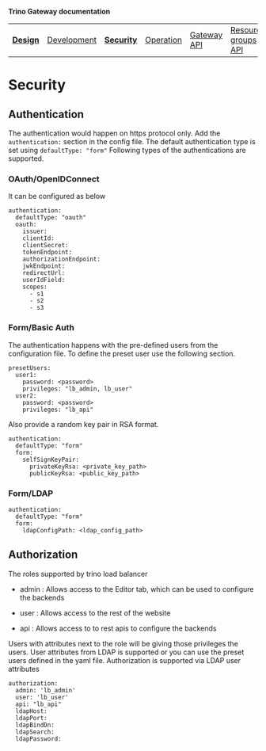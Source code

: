 **Trino Gateway documentation**

<table>
  <tr>
    <td><b><a href="design.md">Design</a></b></td>
    <td><a href="development.md">Development</a></td>
    <td><b><a href="security.md">Security</a></b></td>
    <td><a href="operation.md">Operation</a></td>
    <td><a href="gateway-api.md">Gateway API</a></td>
    <td><a href="resource-groups-api.md">Resource groups API</a></td>
    <td><a href="routing-rules.md">Routing rules</a></td>
    <td><a href="references.md">References</a></td>
  </tr>
</table>

# Security

## Authentication

The authentication would happen on https protocol only. Add the
`authentication:` section in the config file. The default authentication type is
set using `defaultType: "form"` Following types of the authentications are
supported.

### OAuth/OpenIDConnect

It can be configured as below

```
authentication:
  defaultType: "oauth"
  oauth:
    issuer:
    clientId:
    clientSecret:
    tokenEndpoint:
    authorizationEndpoint:
    jwkEndpoint:
    redirectUrl:
    userIdField:
    scopes:
      - s1
      - s2
      - s3
```

### Form/Basic Auth

The authentication happens with the pre-defined users from the configuration
file. To define the preset user use the following section.

```
presetUsers:
  user1:
    password: <password>
    privileges: "lb_admin, lb_user"
  user2:
    password: <password>
    privileges: "lb_api"
```

Also provide a random key pair in RSA format.

```
authentication:
  defaultType: "form"
  form:
    selfSignKeyPair:
      privateKeyRsa: <private_key_path>
      publicKeyRsa: <public_key_path>
```

### Form/LDAP

```
authentication:
  defaultType: "form"
  form:
    ldapConfigPath: <ldap_config_path>
```


## Authorization

The roles supported by trino load balancer

- admin : Allows access to the Editor tab, which can be used to configure the
  backends

- user : Allows access to the rest of the website

- api : Allows access to to rest apis to configure the backends

Users with attributes next to the role will be giving those privileges the
users. User attributes from LDAP is supported or you can use the preset users
defined in the yaml file. Authorization is supported via LDAP user attributes

```
authorization:
  admin: 'lb_admin'
  user: 'lb_user'
  api: "lb_api"
  ldapHost:
  ldapPort:
  ldapBindDn:
  ldapSearch:
  ldapPassword:
```



